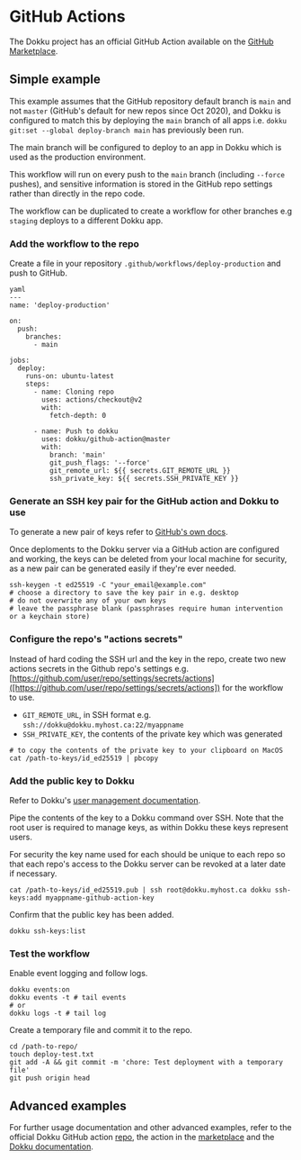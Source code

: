 # GitHub Actions

The Dokku project has an official GitHub Action available on the [GitHub Marketplace](https://github.com/marketplace/actions/dokku).

## Simple example

This example assumes that the GitHub repository default branch is `main` and not `master` (GitHub's default for new repos since Oct 2020), and Dokku is configured to match this by deploying the `main` branch of all apps i.e. `dokku git:set --global deploy-branch main` has previously been run.

The main branch will be configured to deploy to an app in Dokku which is used as the production environment.

This workflow will run on every push to the `main` branch (including `--force` pushes), and sensitive information is stored in the GitHub repo settings rather than directly in the repo code.

The workflow can be duplicated to create a workflow for other branches e.g `staging` deploys to a different Dokku app.

### Add the workflow to the repo

Create a file in your repository `.github/workflows/deploy-production` and push to GitHub.

```
yaml
---
name: 'deploy-production'

on:
  push:
    branches:
      - main

jobs:
  deploy:
    runs-on: ubuntu-latest
    steps:
      - name: Cloning repo
        uses: actions/checkout@v2
        with:
          fetch-depth: 0

      - name: Push to dokku
        uses: dokku/github-action@master
        with:
          branch: 'main'
          git_push_flags: '--force'
          git_remote_url: ${{ secrets.GIT_REMOTE_URL }}
          ssh_private_key: ${{ secrets.SSH_PRIVATE_KEY }}
```


### Generate an SSH key pair for the GitHub action and Dokku to use

To generate a new pair of keys refer to [GitHub's own docs](https://docs.github.com/en/authentication/connecting-to-github-with-ssh/generating-a-new-ssh-key-and-adding-it-to-the-ssh-agent).

Once deploments to the Dokku server via a GitHub action are configured and working, the keys can be deleted from your local machine for security, as a new pair can be generated easily if they're ever needed.

```
ssh-keygen -t ed25519 -C "your_email@example.com"
# choose a directory to save the key pair in e.g. desktop
# do not overwrite any of your own keys
# leave the passphrase blank (passphrases require human intervention or a keychain store)
```

### Configure the repo's "actions secrets"

Instead of hard coding the SSH url and the key in the repo, create two new actions secrets in the Github repo's settings e.g. [https://github.com/user/repo/settings/secrets/actions]([https://github.com/user/repo/settings/secrets/actions]) for the workflow to use.

- `GIT_REMOTE_URL`, in SSH format e.g. `ssh://dokku@dokku.myhost.ca:22/myappname`
- `SSH_PRIVATE_KEY`, the contents of the private key which was generated

```
# to copy the contents of the private key to your clipboard on MacOS
cat /path-to-keys/id_ed25519 | pbcopy 
```

### Add the public key to Dokku

Refer to Dokku's [user management documentation](https://dokku.com/docs/deployment/user-management/).

Pipe the contents of the key to a Dokku command over SSH. Note that the root user is required to manage keys, as within Dokku these keys represent users.

For security the key name used for each should be unique to each repo so that each repo's access to the Dokku server can be revoked at a later date if necessary.

```
cat /path-to-keys/id_ed25519.pub | ssh root@dokku.myhost.ca dokku ssh-keys:add myappname-github-action-key
```

Confirm that the public key has been added.

```
dokku ssh-keys:list
```

### Test the workflow

Enable event logging and follow logs.

```
dokku events:on
dokku events -t # tail events
# or
dokku logs -t # tail log
```

Create a temporary file and commit it to the repo.

```
cd /path-to-repo/
touch deploy-test.txt
git add -A && git commit -m 'chore: Test deployment with a temporary file'
git push origin head
```

## Advanced examples

For further usage documentation and other advanced examples, refer to the official Dokku GitHub action [repo](https://github.com/dokku/github-action), the action in the [marketplace](https://github.com/marketplace/actions/dokku) and the [Dokku documentation](https://dokku.com/docs/deployment/continuous-integration/github-actions/).
